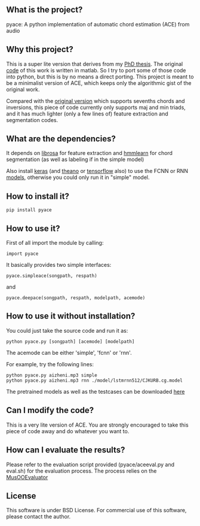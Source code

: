 ## What is the project?
pyace: A python implementation of automatic chord estimation (ACE) from audio

## Why this project?
This is a super lite version that derives from my [PhD thesis](https://github.com/tangkk/phd-thesis-junqi-deng/blob/master/junqi-thesis-hku.pdf). The original [code](https://github.com/tangkk/tangkk-mirex-ace) of this work is written in matlab. So I try to port some of those code into python, but this is by no means a direct porting. This project is meant to be a minimalist version of ACE, which keeps only the algorithmic gist of the original work.

Compared with the [original version](https://github.com/tangkk/tangkk-mirex-ace) which supports sevenths chords and inversions, this piece of code currently only supports maj and min triads, and it has much lighter (only a few lines of) feature extraction and segmentation codes.

## What are the dependencies?
It depends on [librosa](https://github.com/librosa/librosa) for feature extraction and [hmmlearn](http://hmmlearn.readthedocs.io/en/stable/) for chord segmentation (as well as labeling if in the simple model)

Also install [keras](https://keras.io/) (and [theano](http://www.deeplearning.net/software/theano/) or [tensorflow](http://tensorflow.org/) also) to use the FCNN or RNN [models](http://tangkk.net/me/pyace/models.zip), otherwise you could only run it in "simple" model.

## How to install it?
```
pip install pyace
```

## How to use it?
First of all import the module by calling:
```
import pyace
```

It basically provides two simple interfaces:

```
pyace.simpleace(songpath, respath)
```
and
```
pyace.deepace(songpath, respath, modelpath, acemode)
```
## How to use it without installation?
You could just take the source code and run it as:
```
python pyace.py [songpath] [acemode] [modelpath]
```

The acemode can be either 'simple', 'fcnn' or 'rnn'.

For example, try the following lines:
```
python pyace.py aizheni.mp3 simple
python pyace.py aizheni.mp3 rnn ./model/lstmrnn512/CJKURB.cg.model
```
The pretrained models as well as the testcases can be downloaded [here](http://tangkk.net/me/pyace/models.zip)

## Can I modify the code?
This is a very lite version of ACE. You are strongly encouraged to take this piece of code away and do whatever you want to.

## How can I evaluate the results?
Please refer to the evaluation script provided (pyace/aceeval.py and eval.sh) for the evaluation process.
The process relies on the [MusOOEvaluator](https://github.com/jpauwels/MusOOEvaluator)

## License
This software is under BSD License. For commercial use of this software, please contact the author.



